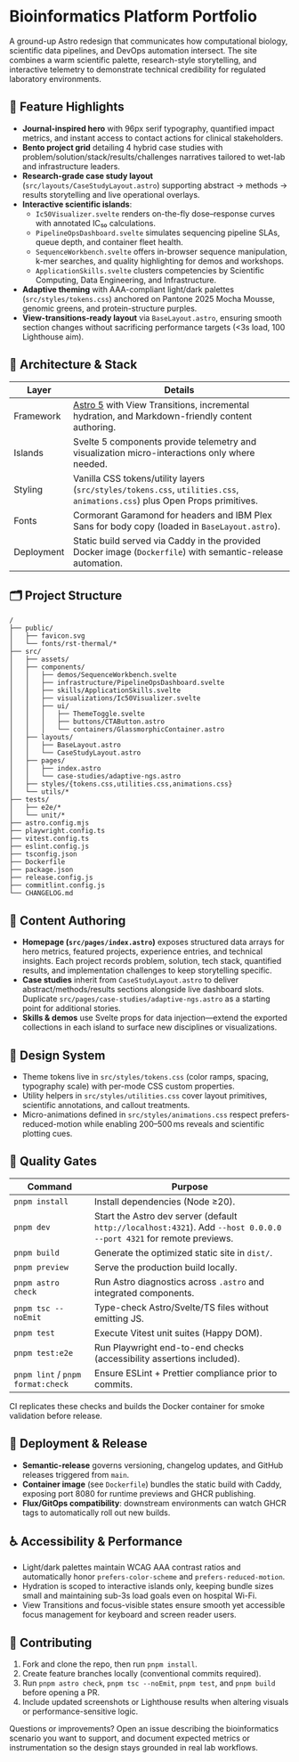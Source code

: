 # Bioinformatics Platform Portfolio

A ground-up Astro redesign that communicates how computational biology, scientific data pipelines, and DevOps automation intersect. The site combines a warm scientific palette, research-style storytelling, and interactive telemetry to demonstrate technical credibility for regulated laboratory environments.

## 🔬 Feature Highlights

- **Journal-inspired hero** with 96px serif typography, quantified impact metrics, and instant access to contact actions for clinical stakeholders.
- **Bento project grid** detailing 4 hybrid case studies with problem/solution/stack/results/challenges narratives tailored to wet-lab and infrastructure leaders.
- **Research-grade case study layout** (`src/layouts/CaseStudyLayout.astro`) supporting abstract → methods → results storytelling and live operational overlays.
- **Interactive scientific islands**:
  - `Ic50Visualizer.svelte` renders on-the-fly dose–response curves with annotated IC₅₀ calculations.
  - `PipelineOpsDashboard.svelte` simulates sequencing pipeline SLAs, queue depth, and container fleet health.
  - `SequenceWorkbench.svelte` offers in-browser sequence manipulation, k-mer searches, and quality highlighting for demos and workshops.
  - `ApplicationSkills.svelte` clusters competencies by Scientific Computing, Data Engineering, and Infrastructure.
- **Adaptive theming** with AAA-compliant light/dark palettes (`src/styles/tokens.css`) anchored on Pantone 2025 Mocha Mousse, genomic greens, and protein-structure purples.
- **View-transitions-ready layout** via `BaseLayout.astro`, ensuring smooth section changes without sacrificing performance targets (<3s load, 100 Lighthouse aim).

## 🧱 Architecture & Stack

| Layer      | Details                                                                                                                    |
| ---------- | -------------------------------------------------------------------------------------------------------------------------- |
| Framework  | [Astro 5](https://astro.build/) with View Transitions, incremental hydration, and Markdown-friendly content authoring.     |
| Islands    | Svelte 5 components provide telemetry and visualization micro-interactions only where needed.                              |
| Styling    | Vanilla CSS tokens/utility layers (`src/styles/tokens.css`, `utilities.css`, `animations.css`) plus Open Props primitives. |
| Fonts      | Cormorant Garamond for headers and IBM Plex Sans for body copy (loaded in `BaseLayout.astro`).                             |
| Deployment | Static build served via Caddy in the provided Docker image (`Dockerfile`) with semantic-release automation.                |

## 🗂️ Project Structure

```text
/
├── public/
│   ├── favicon.svg
│   └── fonts/rst-thermal/*
├── src/
│   ├── assets/
│   ├── components/
│   │   ├── demos/SequenceWorkbench.svelte
│   │   ├── infrastructure/PipelineOpsDashboard.svelte
│   │   ├── skills/ApplicationSkills.svelte
│   │   ├── visualizations/Ic50Visualizer.svelte
│   │   ├── ui/
│   │   │   ├── ThemeToggle.svelte
│   │   │   ├── buttons/CTAButton.astro
│   │   │   └── containers/GlassmorphicContainer.astro
│   ├── layouts/
│   │   ├── BaseLayout.astro
│   │   └── CaseStudyLayout.astro
│   ├── pages/
│   │   ├── index.astro
│   │   └── case-studies/adaptive-ngs.astro
│   ├── styles/{tokens.css,utilities.css,animations.css}
│   └── utils/*
├── tests/
│   ├── e2e/*
│   └── unit/*
├── astro.config.mjs
├── playwright.config.ts
├── vitest.config.ts
├── eslint.config.js
├── tsconfig.json
├── Dockerfile
├── package.json
├── release.config.js
├── commitlint.config.js
└── CHANGELOG.md
```

## 🧬 Content Authoring

- **Homepage (`src/pages/index.astro`)** exposes structured data arrays for hero metrics, featured projects, experience entries, and technical insights. Each project records problem, solution, tech stack, quantified results, and implementation challenges to keep storytelling specific.
- **Case studies** inherit from `CaseStudyLayout.astro` to deliver abstract/methods/results sections alongside live dashboard slots. Duplicate `src/pages/case-studies/adaptive-ngs.astro` as a starting point for additional stories.
- **Skills & demos** use Svelte props for data injection—extend the exported collections in each island to surface new disciplines or visualizations.

## 🎨 Design System

- Theme tokens live in `src/styles/tokens.css` (color ramps, spacing, typography scale) with per-mode CSS custom properties.
- Utility helpers in `src/styles/utilities.css` cover layout primitives, scientific annotations, and callout treatments.
- Micro-animations defined in `src/styles/animations.css` respect prefers-reduced-motion while enabling 200–500 ms reveals and scientific plotting cues.

## 🧪 Quality Gates

| Command                           | Purpose                                                                                                             |
| --------------------------------- | ------------------------------------------------------------------------------------------------------------------- |
| `pnpm install`                    | Install dependencies (Node ≥20).                                                                                    |
| `pnpm dev`                        | Start the Astro dev server (default `http://localhost:4321`). Add `--host 0.0.0.0 --port 4321` for remote previews. |
| `pnpm build`                      | Generate the optimized static site in `dist/`.                                                                      |
| `pnpm preview`                    | Serve the production build locally.                                                                                 |
| `pnpm astro check`                | Run Astro diagnostics across `.astro` and integrated components.                                                    |
| `pnpm tsc --noEmit`               | Type-check Astro/Svelte/TS files without emitting JS.                                                               |
| `pnpm test`                       | Execute Vitest unit suites (Happy DOM).                                                                             |
| `pnpm test:e2e`                   | Run Playwright end-to-end checks (accessibility assertions included).                                               |
| `pnpm lint` / `pnpm format:check` | Ensure ESLint + Prettier compliance prior to commits.                                                               |

CI replicates these checks and builds the Docker container for smoke validation before release.

## 🚀 Deployment & Release

- **Semantic-release** governs versioning, changelog updates, and GitHub releases triggered from `main`.
- **Container image** (see `Dockerfile`) bundles the static build with Caddy, exposing port 8080 for runtime previews and GHCR publishing.
- **Flux/GitOps compatibility**: downstream environments can watch GHCR tags to automatically roll out new builds.

## ♿ Accessibility & Performance

- Light/dark palettes maintain WCAG AAA contrast ratios and automatically honor `prefers-color-scheme` and `prefers-reduced-motion`.
- Hydration is scoped to interactive islands only, keeping bundle sizes small and maintaining sub-3s load goals even on hospital Wi-Fi.
- View Transitions and focus-visible states ensure smooth yet accessible focus management for keyboard and screen reader users.

## 🤝 Contributing

1. Fork and clone the repo, then run `pnpm install`.
2. Create feature branches locally (conventional commits required).
3. Run `pnpm astro check`, `pnpm tsc --noEmit`, `pnpm test`, and `pnpm build` before opening a PR.
4. Include updated screenshots or Lighthouse results when altering visuals or performance-sensitive logic.

Questions or improvements? Open an issue describing the bioinformatics scenario you want to support, and document expected metrics or instrumentation so the design stays grounded in real lab workflows.

